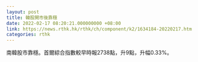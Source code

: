 ```yaml
---
layout: post
title: 韓股開市後靠穩
date: 2022-02-17 08:20:21.000000000 +08:00
link: https://news.rthk.hk/rthk/ch/component/k2/1634184-20220217.htm
categories: rthk
---
```


南韓股市靠穩。首爾綜合指數較早時報2738點，升9點，升幅0.33%。

